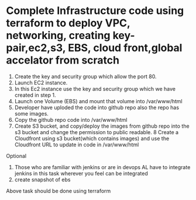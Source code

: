 # Complete Infrastructure code using terraform to deploy VPC, networking, creating key-pair,ec2,s3, EBS, cloud front,global accelator from scratch
1. Create the key and security group which allow the port 80.
2. Launch EC2 instance.
3. In this Ec2 instance use the key and security group which we have created in step 1.
4. Launch one Volume (EBS) and mount that volume into /var/www/html
5. Developer have uploded the code into github repo also the repo has some images.
6. Copy the github repo code into /var/www/html
7. Create S3 bucket, and copy/deploy the images from github repo into the s3 bucket and change the permission to public readable.
8 Create a Cloudfront using s3 bucket(which contains images) and use the Cloudfront URL to  update in code in /var/www/html

Optional
1) Those who are familiar with jenkins or are in devops AL have to integrate jenkins in this task wherever you feel can be integrated
2) create snapshot of ebs

Above task should be done using terraform
